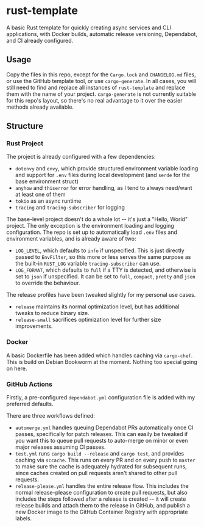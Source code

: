 # rust-template

A basic Rust template for quickly creating async services and CLI applications, with Docker builds, automatic release versioning, Dependabot, and CI already configured.

## Usage

Copy the files in this repo, except for the `Cargo.lock` and `CHANGELOG.md` files, or use the GitHub template tool, or use `cargo-generate`. In all cases, you will still need to find and replace all instances of `rust-template` and replace them with the name of your project. `cargo-generate` is not currently suitable for this repo's layout, so there's no real advantage to it over the easier methods already available.

## Structure

### Rust Project

The project is already configured with a few dependencies:

- `dotenvy` and `envy`, which provide structured environment variable loading and support for `.env` files during local development (and `serde` for the base environment struct)
- `anyhow` and `thiserror` for error handling, as I tend to always need/want at least one of them
- `tokio` as an async runtime
- `tracing` and `tracing-subscriber` for logging

The base-level project doesn't do a whole lot -- it's just a "Hello, World" project. The only exception is the environment loading and logging configuration. The repo is set up to automatically load `.env` files and environment variables, and is already aware of two:

- `LOG_LEVEL`, which defaults to `info` if unspecified. This is just directly passed to `EnvFilter`, so this more or less serves the same purpose as the built-in `RUST_LOG` variable `tracing-subscriber` can use.
- `LOG_FORMAT`, which defaults to `full` if a TTY is detected, and otherwise is set to `json` if unspecified. It can be set to `full`, `compact`, `pretty` and `json` to override the behaviour.

The release profiles have been tweaked slightly for my personal use cases.

- `release` maintains its normal optimization level, but has additional tweaks to reduce binary size.
- `release-small` sacrifices optimization level for further size improvements.

### Docker

A basic Dockerfile has been added which handles caching via `cargo-chef`. This is build on Debian Bookworm at the moment. Nothing too special going on here.

### GitHub Actions

Firstly, a pre-configured `dependabot.yml` configuration file is added with my preferred defaults.

There are three workflows defined:

- `automerge.yml` handles queuing Dependabot PRs automatically once CI passes, specifically for patch releases. This can easily be tweaked if you want this to queue pull requests to auto-merge on minor or even major releases assuming CI passes.
- `test.yml` runs `cargo build --release` and `cargo test`, and provides caching via `sccache`. This runs on every PR and on every push to `master` to make sure the cache is adequately hydrated for subsequent runs, since caches created on pull requests aren't shared to other pull requests.
- `release-please.yml` handles the entire release flow. This includes the normal release-please configuration to create pull requests, but also includes the steps followed after a release is created -- it will create release builds and attach them to the release in GitHub, and publish a new Docker image to the GitHub Container Registry with appropriate labels.
